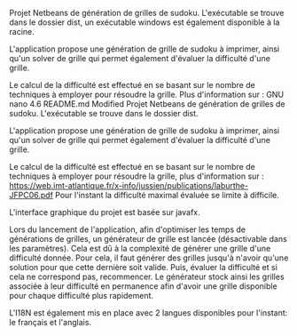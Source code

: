 Projet Netbeans de génération de grilles de sudoku.
L'exécutable se trouve dans le dossier dist, un exécutable windows est 
également disponible à la racine.

L'application propose une génération de grille de sudoku à imprimer,
ainsi qu'un solver de grille qui permet également d'évaluer la difficulté 
d'une grille.

Le calcul de la difficulté est effectué en se basant sur le nombre de 
techniques à employer pour résoudre la grille.
Plus d'information sur :   GNU nano 4.6                       README.md                        Modified
Projet Netbeans de génération de grilles de sudoku.
L'exécutable se trouve dans le dossier dist.

L'application propose une génération de grille de sudoku à imprimer,
ainsi qu'un solver de grille qui permet également d'évaluer la difficulté
d'une grille.

Le calcul de la difficulté est effectué en se basant sur le nombre de
techniques à employer pour résoudre la grille, plus d'information sur :
https://web.imt-atlantique.fr/x-info/jussien/publications/laburthe-JFPC06.pdf
Pour l'instant la difficulté maximal évaluée se limite à difficile.

L'interface graphique du projet est basée sur javafx.

Lors du lancement de l'application, afin d'optimiser les temps de générations 
de grilles, un générateur de grille est lancée (désactivable dans les 
paramètres). Cela est dû à la complexité de générer une grille d'une 
difficulté donnée. Pour cela, il faut générer des grilles jusqu'à n'avoir 
qu'une solution pour que cette dernière soit valide. Puis, évaluer la 
difficulté et si cela ne correspond pas, recommencer.
Le générateur stock ainsi les grilles associée à leur difficulté en 
permanence afin d'avoir une grille disponible pour chaque difficulté plus 
rapidement.

L'I18N est également mis en place avec 2 langues disponibles pour l'instant:
le français et l'anglais.
